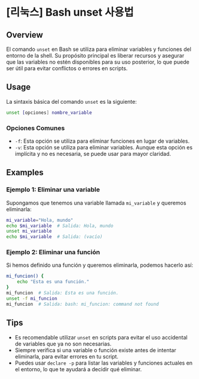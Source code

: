 # [리눅스] Bash unset 사용법

## Overview
El comando `unset` en Bash se utiliza para eliminar variables y funciones del entorno de la shell. Su propósito principal es liberar recursos y asegurar que las variables no estén disponibles para su uso posterior, lo que puede ser útil para evitar conflictos o errores en scripts.

## Usage
La sintaxis básica del comando `unset` es la siguiente:

```bash
unset [opciones] nombre_variable
```

### Opciones Comunes
- `-f`: Esta opción se utiliza para eliminar funciones en lugar de variables.
- `-v`: Esta opción se utiliza para eliminar variables. Aunque esta opción es implícita y no es necesaria, se puede usar para mayor claridad.

## Examples
### Ejemplo 1: Eliminar una variable
Supongamos que tenemos una variable llamada `mi_variable` y queremos eliminarla:

```bash
mi_variable="Hola, mundo"
echo $mi_variable  # Salida: Hola, mundo
unset mi_variable
echo $mi_variable  # Salida: (vacío)
```

### Ejemplo 2: Eliminar una función
Si hemos definido una función y queremos eliminarla, podemos hacerlo así:

```bash
mi_funcion() {
    echo "Esta es una función."
}
mi_funcion  # Salida: Esta es una función.
unset -f mi_funcion
mi_funcion  # Salida: bash: mi_funcion: command not found
```

## Tips
- Es recomendable utilizar `unset` en scripts para evitar el uso accidental de variables que ya no son necesarias.
- Siempre verifica si una variable o función existe antes de intentar eliminarla, para evitar errores en tu script.
- Puedes usar `declare -p` para listar las variables y funciones actuales en el entorno, lo que te ayudará a decidir qué eliminar.